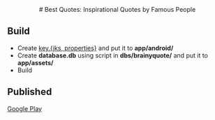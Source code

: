 <div align="center">
# Best Quotes: Inspirational Quotes by Famous People
</div>

## Build

* Create [key.{jks, properties}](https://flutter.dev/docs/deployment/android#create-a-keystore) and put it to **app/android/**
* Create **database.db** using script in **dbs/brainyquote/** and put it to **app/assets/**
* Build

## Published

[Google Play](https://play.google.com/store/apps/details?id=com.lifequotes.bestquotes)
